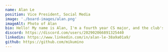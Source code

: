 ```yaml
---
name: Alan Le
position: Vice President, Social Media
image: './board-images/alan.png'
imageAlt: Photo of Alan
bio: Hello! My name is Alan, I'm a fourth year CS major, and the club's vice president! I've been studying Japanese for a year now, mostly through watching anime and reading books and VN's. I started learning it because I like anime and thought it would be cool to just understand it one day. Some of my favorites are Bloom into You, Bocchi the Rock, and Oddtaxi. Ssome of my hobbies outside of Japanese are coffee and programming. Feel free to reach out if u wanna chat about something!
discord: https://discord.com/users/202902066891325440
linkedin: https://www.linkedin.com/in/alan-le-38a9a01a9/
github: https://github.com/mikumino
---
```

